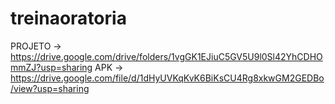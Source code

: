 # treinaoratoria
PROJETO -> https://drive.google.com/drive/folders/1vgGK1EJiuC5GV5U9l0Sl42YhCDHOmmZJ?usp=sharing
APK -> https://drive.google.com/file/d/1dHyUVKqKvK6BiKsCU4Rg8xkwGM2GEDBo/view?usp=sharing
